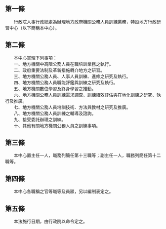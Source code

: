第一條 
-------
　　行政院人事行政總處為辦理地方政府機關公務人員訓練業務，特設地方行政研習中心（以下簡稱本中心）。  


第二條 
-------
　　本中心掌理下列事項：  
　　一、地方機關中高階公務人員在職培訓業務之執行。  
　　二、政府重要法制及革新措施轉介地方之研習。  
　　三、地方機關公務人員、人事人員訓練、進修之研究及執行。  
　　四、地方機關公務人員職能評鑑與訓練之研究及執行。  
　　五、地方機關數位學習及終身學習之推動。  
　　六、地方機關公務人員訓練需求調查、訓練績效評估與在地化訓練之研究、執行及推廣。  
　　七、地方機關公務人員培訓技術、方法與教材之研究及推廣。  
　　八、地方機關公務人員訓練之輔導及諮詢。  
　　九、接受委託辦理之訓練。  
　　十、其他有關地方機關公務人員之訓練事項。  


第三條 
-------
　　本中心置主任一人，職務列簡任第十三職等；副主任一人，職務列簡任第十二職等。  


第四條 
-------
　　本中心各職稱之官等職等及員額，另以編制表定之。  


第五條 
-------
　　本法施行日期，由行政院以命令定之。
